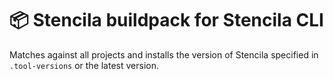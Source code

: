 # 📦 Stencila buildpack for Stencila CLI

Matches against all projects and installs the version of Stencila specified in `.tool-versions` or the latest version.
